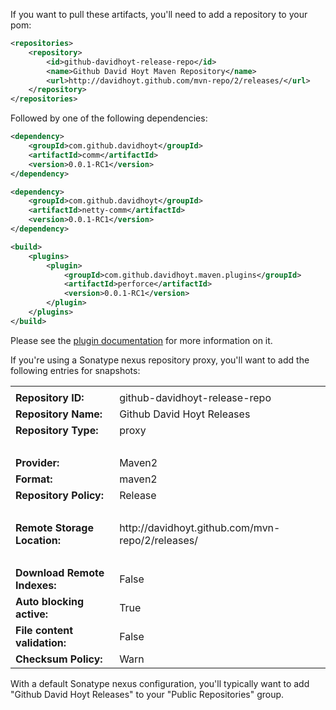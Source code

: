 If you want to pull these artifacts, you'll need to add a repository to your pom:

```xml
<repositories>
	<repository>
		<id>github-davidhoyt-release-repo</id>
		<name>Github David Hoyt Maven Repository</name>
		<url>http://davidhoyt.github.com/mvn-repo/2/releases/</url>
	</repository>
</repositories>
```

Followed by one of the following dependencies:

```xml
<dependency>
	<groupId>com.github.davidhoyt</groupId>
	<artifactId>comm</artifactId>
	<version>0.0.1-RC1</version>
</dependency>
```

```xml
<dependency>
	<groupId>com.github.davidhoyt</groupId>
	<artifactId>netty-comm</artifactId>
	<version>0.0.1-RC1</version>
</dependency>
```

```xml
<build>
    <plugins>
        <plugin>
            <groupId>com.github.davidhoyt.maven.plugins</groupId>
            <artifactId>perforce</artifactId>
            <version>0.0.1-RC1</version>
        </plugin>
    </plugins>
</build>
```

Please see the <a href="https://github.com/davidhoyt/mvn-plugins" target="_top">plugin documentation</a> for more information on it.

If you're using a Sonatype nexus repository proxy, you'll want to add the following entries for snapshots:

<table>
    <tr><td colspan="2"></td></tr>
    <tr>
        <td><strong>Repository ID:</strong></td>
        <td>github-davidhoyt-release-repo</td>
    </tr>
    <tr>
        <td><strong>Repository Name:</strong></td>
        <td>Github David Hoyt Releases</td>
    </tr>
    <tr>
        <td><strong>Repository Type:</strong></td>
        <td>proxy</td>
    </tr>
    <tr><td colspan="2"><br /></td></tr>
    <tr>
        <td><strong>Provider:</strong></td>
        <td>Maven2</td>
    </tr>
    <tr>
        <td><strong>Format:</strong></td>
        <td>maven2</td>
    </tr>
    <tr>
        <td><strong>Repository Policy:</strong></td>
        <td>Release</td>
    </tr>
    <tr><td colspan="2"><br /></td></tr>
    <tr>
        <td><strong>Remote Storage Location:</strong></td>
        <td>http://davidhoyt.github.com/mvn-repo/2/releases/</td>
    </tr>
    <tr><td colspan="2"><br /></td></tr>
    <tr>
        <td><strong>Download Remote Indexes:</strong></td>
        <td>False</td>
    </tr>
    <tr>
        <td><strong>Auto blocking active:</strong></td>
        <td>True</td>
    </tr>
    <tr>
        <td><strong>File content validation:</strong></td>
        <td>False</td>
    </tr>
    <tr>
        <td><strong>Checksum Policy:</strong></td>
        <td>Warn</td>
    </tr>
</table>

With a default Sonatype nexus configuration, you'll typically want to add "Github David Hoyt Releases" to your "Public Repositories" group.

